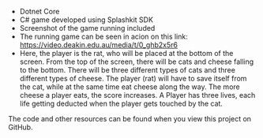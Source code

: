 - Dotnet Core
- C# game developed using Splashkit SDK
- Screenshot of the game running included
- The running game can be seen in acion on this link: https://video.deakin.edu.au/media/t/0_ghb2x5r6
- Here, the player is the rat, who will be placed at the bottom of the screen. From the top of the screen, there will be cats and cheese falling to the bottom. There will be three different types of cats and three different types of cheese. The player (rat) will have to save itself from the cat, while at the same time eat cheese along the way. The more cheese a player eats, the score increases. A Player has three lives, each life getting deducted when the player gets touched by the cat.

The code and other resources can be found when you view this project on GitHub.
